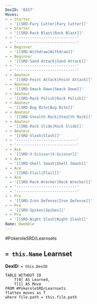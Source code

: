 ```yaml
---
DexID: '0557'
Moves:
- - Starter
  - '[[SRD-Fury Cutter|Fury Cutter]]'
- - Starter
  - '[[SRD-Rock Blast|Rock Blast]]'
- - '---------------------------'
  - '---------------------------'
- - Beginner
  - '[[SRD-Withdraw|Withdraw]]'
- - Beginner
  - '[[SRD-Sand Attack|Sand Attack]]'
- - '---------------------------'
  - '---------------------------'
- - Amateur
  - '[[SRD-Feint Attack|Feint Attack]]'
- - Amateur
  - '[[SRD-Smack Down|Smack Down]]'
- - Amateur
  - '[[SRD-Rock Polish|Rock Polish]]'
- - Amateur
  - '[[SRD-Bug Bite|Bug Bite]]'
- - Amateur
  - '[[SRD-Stealth Rock|Stealth Rock]]'
- - Amateur
  - '[[SRD-Rock Slide|Rock Slide]]'
- - Amateur
  - '[[SRD-Slash|Slash]]'
- - '---------------------------'
  - '---------------------------'
- - Ace
  - '[[SRD-X-Scissor|X-Scissor]]'
- - Ace
  - '[[SRD-Shell Smash|Shell Smash]]'
- - Ace
  - '[[SRD-Flail|Flail]]'
- - Ace
  - '[[SRD-Rock Wrecker|Rock Wrecker]]'
- - '---------------------------'
  - '---------------------------'
- - Pro
  - '[[SRD-Iron Defense|Iron Defense]]'
- - Pro
  - '[[SRD-Spikes|Spikes]]'
- - Pro
  - '[[SRD-Night Slash|Night Slash]]'
Name: Dwebble
---
```


#PokeroleSRD/Learnsets

## `= this.Name` Learnset

**DexID:** `= this.DexID`

```dataview
TABLE WITHOUT ID
    T[0] AS Learned,
    T[1] AS Move
FROM #PokeroleSRD/Learnsets
flatten moves as T
where file.path = this.file.path
```
